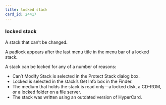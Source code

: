 ```yaml
---
title: locked stack
card_id: 24417
---
```


### locked stack

A stack that can’t be changed.

A padlock appears after the last menu title in the menu bar of a locked stack.

A stack can be locked for any of a number of reasons:

* Can’t Modify Stack is selected in the 
   Protect Stack dialog box.
* Locked is selected in the stack’s Get Info 
    box in the Finder.
* The medium that holds the stack is 
    read only—a locked disk, a CD-ROM, or
    a locked folder on a file server.
* The stack was written using an outdated 
    version of HyperCard.